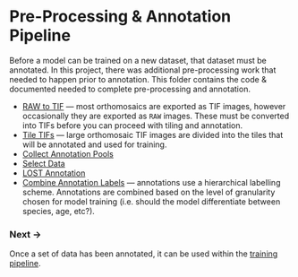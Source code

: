 # Pre-Processing & Annotation Pipeline
Before a model can be trained on a new dataset, that dataset must be annotated.
In this project, there was additional pre-processing work that needed to happen
prior to annotation. This folder contains the code & documented needed to
complete pre-processing and annotation.

* [RAW to TIF](raw_to_tif) &mdash; most orthomosaics are exported as TIF images,
  however occasionally they are exported as `RAW` images. These must be
  converted into TIFs before you can proceed with tiling and annotation.
* [Tile TIFs](tile_tifs) &mdash; large orthomosaic TIF images are divided into
  the tiles that will be annotated and used for training.
* [Collect Annotation Pools]()
* [Select Data]()
* [LOST Annotation]()
* [Combine Annotation Labels](combine_annotation_labels) &mdash; annotations
  use a hierarchical labelling scheme. Annotations are combined based on the
  level of granularity chosen for model training (i.e. should the model
  differentiate between species, age, etc?).

### Next &rarr;
Once a set of data has been annotated, it can be used within the 
[training pipeline](../2_training_pipeline).